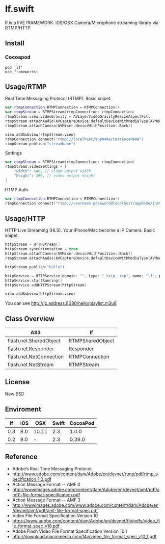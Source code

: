 # lf.swift
lf is a lIVE fRAMEWORK. iOS/OSX Camera/Microphone streaming library via RTMP/HTTP

## Install
### Cocoapod
    pod 'lf'
    use_frameworks!

## Usage/RTMP
Real Time Messaging Protocol (RTMP). Basic snipet.
```swift
var rtmpConnection:RTMPConnection = RTMPConnection()
var rtmpStream = RTMPStream(rtmpConnection: rtmpConnection)
rtmpStream.view.videoGravity = AVLayerVideoGravityResizeAspectFill
rtmpStream.attachAudio(AVCaptureDevice.defaultDeviceWithMediaType(AVMediaTypeAudio))
rtmpStream.attachCamera(AVMixer.deviceWithPosition(.Back))

view.addSubview(rtmpStream.view)
rtmpConnection.connect("rtmp://localhost/appName/instanceName")
rtmpStream.publish("streamName")
```
Settings
```swift
var rtmpStream = RTMPStream(rtmpConnection: rtmpConnection)
rtmpStream.videoSettings = [
    "width": 640, // video output width
    "height": 360, // video output height
]
```
RTMP Auth 
```swift
var rtmpConnection:RTMPConnection = RTMPConnection()
rtmpConnection.connect("rtmp://username:password@localhost/appName/instanceName")
```

## Usage/HTTP
HTTP Live Streaming (HLS). Your iPhone/Mac become a IP Camera. Basic snipet.
```swift
httpStream = HTTPStream()
httpStream.syncOrientation = true
httpStream.attachCamera(AVMixer.deviceWithPosition(.Back))
rtmpStream.attachAudio(AVCaptureDevice.defaultDeviceWithMediaType(AVMediaTypeAudio))

httpStream.publish("hello")

httpService = HTTPService(domain: "", type: "_http._tcp", name: "lf", port: 8080)
httpService.startRunning()
httpService.addHTTPStream(httpStream)

view.addSubview(httpStream.view)
```

You can see http://ip.address:8080/hello/playlist.m3u8 

## Class Overview
|AS3|lf|
|----|----|
|flash.net.SharedObject|RTMPSharedObject|
|flash.net.Responder|Responder|
|flash.net.NetConnection|RTMPConnection|
|flash.net.NetStream|RTMPStream|

## License
New BSD

## Enviroment
|lf|iOS|OSX|Swift|CocoaPod|
|----|----|----|----|----|
|0.3|8.0|10.11|2.3|1.0.0|
|0.2|8.0|-|2.3|0.39.0|

## Reference
* Adobe’s Real Time Messaging Protocol
 * http://www.adobe.com/content/dam/Adobe/en/devnet/rtmp/pdf/rtmp_specification_1.0.pdf
* Action Message Format -- AMF 0
 * http://wwwimages.adobe.com/content/dam/Adobe/en/devnet/amf/pdf/amf0-file-format-specification.pdf
* Action Message Format -- AMF 3 
 * http://wwwimages.adobe.com/www.adobe.com/content/dam/Adobe/en/devnet/amf/pdf/amf-file-format-spec.pdf
* Video File Format Specification Version 10
 * https://www.adobe.com/content/dam/Adobe/en/devnet/flv/pdfs/video_file_format_spec_v10.pdf
* Adobe Flash Video File Format Specification Version 10.1
 * http://download.macromedia.com/f4v/video_file_format_spec_v10_1.pdf

